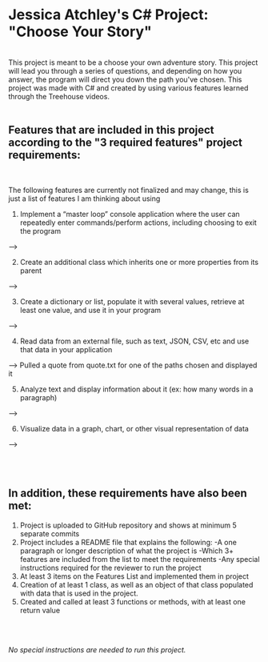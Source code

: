  # Jessica Atchley's C# Project: "Choose Your Story"
<br>
 This project is meant to be a choose your own adventure story. This project will lead you through a series of questions, and depending on how you answer, the program will direct you down the path you've chosen. This project was made with C# and created by using various features learned through the Treehouse videos.
<br>
<br>

## Features that are included in this project according to the "3 required features" project requirements:
<br>


The following features are currently not finalized and may change, this is just a list of features I am thinking about using


1. Implement a “master loop” console application where the user can repeatedly enter commands/perform actions, including choosing to exit the program

--> 

2. Create an additional class which inherits one or more properties from its parent

--> 

3. Create a dictionary or list, populate it with several values, retrieve at least one value, and use it in your program

--> 

4. Read data from an external file, such as text, JSON, CSV, etc and use that data in your application

--> Pulled a quote from quote.txt for one of the paths chosen and displayed it

5. Analyze text and display information about it (ex: how many words in a paragraph)

--> 

6. Visualize data in a graph, chart, or other visual representation of data

-->

<br>
<br>

## In addition, these requirements have also been met:

1. Project is uploaded to GitHub repository and shows at minimum 5 separate commits
2. Project includes a README file that explains the following:
-A one paragraph or longer description of what the project is
-Which 3+ features are included from the list to meet the requirements
-Any special instructions required for the reviewer to run the project
3. At least 3 items on the Features List and implemented them in project
4. Creation of at least 1 class, as well as an object of that class populated with data that is used in the project.
5. Created and called at least 3 functions or methods, with at least one return value
<br>
<br>


*No special instructions are needed to run this project.*
